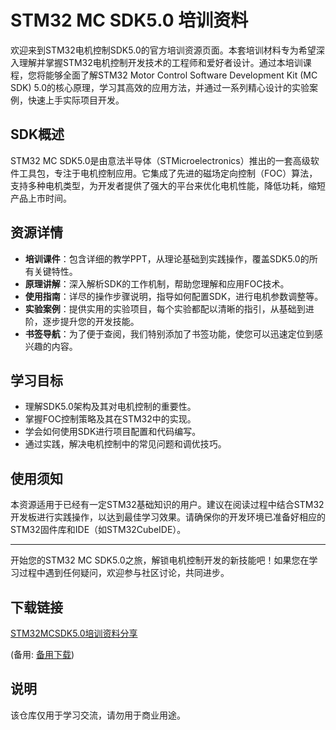 # STM32 MC SDK5.0 培训资料

欢迎来到STM32电机控制SDK5.0的官方培训资源页面。本套培训材料专为希望深入理解并掌握STM32电机控制开发技术的工程师和爱好者设计。通过本培训课程，您将能够全面了解STM32 Motor Control Software Development Kit (MC SDK) 5.0的核心原理，学习其高效的应用方法，并通过一系列精心设计的实验案例，快速上手实际项目开发。

## SDK概述
STM32 MC SDK5.0是由意法半导体（STMicroelectronics）推出的一套高级软件工具包，专注于电机控制应用。它集成了先进的磁场定向控制（FOC）算法，支持多种电机类型，为开发者提供了强大的平台来优化电机性能，降低功耗，缩短产品上市时间。

## 资源详情
- **培训课件**：包含详细的教学PPT，从理论基础到实践操作，覆盖SDK5.0的所有关键特性。
- **原理讲解**：深入解析SDK的工作机制，帮助您理解和应用FOC技术。
- **使用指南**：详尽的操作步骤说明，指导如何配置SDK，进行电机参数调整等。
- **实验案例**：提供实用的实验项目，每个实验都配以清晰的指引，从基础到进阶，逐步提升您的开发技能。
- **书签导航**：为了便于查阅，我们特别添加了书签功能，使您可以迅速定位到感兴趣的内容。

## 学习目标
- 理解SDK5.0架构及其对电机控制的重要性。
- 掌握FOC控制策略及其在STM32中的实现。
- 学会如何使用SDK进行项目配置和代码编写。
- 通过实践，解决电机控制中的常见问题和调优技巧。

## 使用须知
本资源适用于已经有一定STM32基础知识的用户。建议在阅读过程中结合STM32开发板进行实践操作，以达到最佳学习效果。请确保你的开发环境已准备好相应的STM32固件库和IDE（如STM32CubeIDE）。

---

开始您的STM32 MC SDK5.0之旅，解锁电机控制开发的新技能吧！如果您在学习过程中遇到任何疑问，欢迎参与社区讨论，共同进步。

## 下载链接
[STM32MCSDK5.0培训资料分享](https://pan.quark.cn/s/4842e842f532) 

(备用: [备用下载](https://pan.baidu.com/s/1uaZDW34uAKQFL7ODlSyfqQ?pwd=1234))

## 说明

该仓库仅用于学习交流，请勿用于商业用途。
